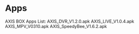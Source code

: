 # Apps
AXIS BOX Apps List:
AXIS_DVR_V1.2.0.apk
AXIS_LIVE_V1.0.4.apk
AXIS_MPV_V0310.apk
AXIS_SpeedyBee_V1.6.2.apk

